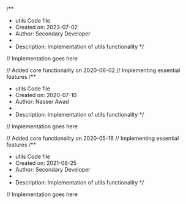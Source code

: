 /**
 * utils Code file
 * Created on: 2023-07-02
 * Author: Secondary Developer
 *
 * Description: Implementation of utils functionality
 */
 
// Implementation goes here


// Added core functionality on 2020-06-02
// Implementing essential features
/**
 * utils Code file
 * Created on: 2020-07-10
 * Author: Nasser Awad
 *
 * Description: Implementation of utils functionality
 */
 
// Implementation goes here


// Added core functionality on 2020-05-16
// Implementing essential features
/**
 * utils Code file
 * Created on: 2021-08-25
 * Author: Secondary Developer
 *
 * Description: Implementation of utils functionality
 */
 
// Implementation goes here


